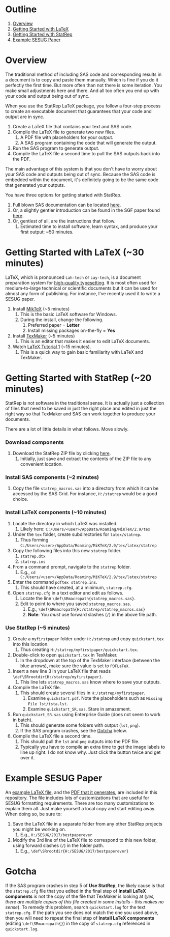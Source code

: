 # Outline

1. <a href="#Overview">Overview</a>
1. <a href="#Getting Started with LaTeX">Getting Started with LaTeX</a>
1. <a href="#Getting Started with StatRep">Getting Started with StatRep</a>
1. <a href="#Example SESUG Paper">Example SESUG Paper</a>

<a name="Overview"/>

# Overview

The traditional method of including SAS code and corresponding results in a document is to copy and paste them manually. Which is fine if you do it perfectly the first time. But more often than not there is some iteration. You make small adjustments here and there. And all too often you end up with your code and output being out of sync.

When you use the StatRep LaTeX package, you follow a four-step process to create an executable document that guarantees that your code and output are in sync.

1. Create a LaTeX file that contains your text and SAS code.
1. Compile the LaTeX file to generate two new files.
   1. A PDF file with placeholders for your output.
   1. A SAS program containing the code that will generate the output.
1. Run the SAS program to generate output.
1. Compile the LaTeX file a second time to pull the SAS outputs back into the PDF.

The main advantage of this system is that you don't have to worry about your SAS code and outputs being out of sync. Because the SAS code is embedded within the document, it's definitely going to be the same code that generated your outputs.

You have three options for getting started with StatRep. 

1. Full blown SAS documentation can be located [here](http://support.sas.com/rnd/app/papers/statrep.html). 
1. Or, a slightly gentler introduction can be found in the SGF paper found [here](http://support.sas.com/resources/papers/proceedings12/324-2012.pdf).
1. Or, gentlest of all, are the instructions that follow.
   1. Estimated time to install software, learn syntax, and produce your first output: ~50 minutes.

<a name="Getting Started with LaTeX"/>

# Getting Started with LaTeX (~30 minutes)

LaTeX, which is pronounced `Lah-tech` or `Lay-tech`, is a document preparation system for [high-quality typesetting](https://en.wikipedia.org/wiki/LaTeX#Example). It is most often used for medium-to-large technical or scientific documents but it can be used for almost any form of publishing. For instance, I've recently used it to write a SESUG paper. 

1. Install [MikTeX](https://miktex.org/download) (~5 minutes)
   1. This is the basic LaTeX software for Windows.
   1. During the install, change the following.
      1. Preferred paper = **Letter**
      1. Install missing packages on-the-fly = **Yes**
1. Install [TexMaker](http://www.xm1math.net/texmaker/download.html) (~5 minutes)
   1. This is an editor that makes it easier to edit LaTeX documents.
1. Watch [LaTeX Tutorial 1](https://www.youtube.com/watch?v=SoDv0qhyysQ) (~15 minutes).
   1. This is a quick way to gain basic familiarity with LaTeX and TexMaker.

<a name="Getting Started with StatRep"/>

# Getting Started with StatRep (~20 minutes)

StatRep is not software in the traditional sense. It is actually just a collection of files that need to be saved in just the right place and edited in just the right way so that TexMaker and SAS can work together to produce your documents. 

There are a lot of little details in what follows. Move slowly.

### Download components

1. Download the StatRep ZIP file by clicking [here](http://support.sas.com/rnd/app/papers/statrep/statrep.zip). 
   1. Initially, just save and extract the contents of the ZIP file to any convenient location. 

### Install SAS components (~2 minutes)

1. Copy the file `statrep_macros.sas` into a directory from which it can be accessed by the SAS Grid. For instance, `H:/statrep` would be a good choice.

### Install LaTeX components (~10 minutes)

1. Locate the directory in which LaTeX was installed.
   1. Likely here: `C:/Users/<user>/AppData/Roaming/MiKTeX/2.9/tex`
1. Under the `tex` folder, create subdirectories for `latex/statrep`.
   1. Thus forming `C:/Users/<user>/AppData/Roaming/MiKTeX/2.9/tex/latex/statrep`
1. Copy the following files into this new `statrep` folder.
   1. `statrep.dtx`
   1. `statrep.ins`
1. From a command prompt, navigate to the `statrep` folder.
   1. E.g., `cd C:/Users/<user>/AppData/Roaming/MiKTeX/2.9/tex/latex/statrep`
1. Enter the command `pdftex statrep.ins`.
   1. This should have created, at a minimum, `statrep.cfg`.
1. Open `statrep.cfg` in a text editor and edit as follows.
   1. Locate the line `\def\SRmacropath{statrep_macros.sas}`.
   1. Edit to point to where you saved `statrep_macros.sas`.
      1. E.g., `\def\SRmacropath{H:/statrep/statrep_macros.sas}`
      1. **Note**: You *must* use forward slashes (`/`) in the above file path.

### Use StatRep (~5 minutes)

1. Create a `myfirstpaper` folder under `H:/statrep` and copy `quickstart.tex` into this location.
   1. Thus creating `H:/statrep/myfirstpaper/quickstart.tex`.
1. Double-click to open `quickstart.tex` in TexMaker.
   1. In the dropdown at the top of the TexMaker interface (between the blue arrows), make sure the value is set to `PDFLaTeX`.
1. Insert a new line 3 in your LaTeX file that reads `\def\SRrootdir{H:/statrep/myfirstpaper}`.
   1. This line lets `statrep_macros.sas` know where to save your outputs.
1. Compile the LaTeX file.
   1. This should create several files in `H:/statrep/myfirstpaper`.
      1. Examine `quickstart.pdf`. Note the placeholders such as `Missing File lst/tsta.lst`.
      1. Examine `quickstart_SR.sas`. Stare in amazement.
1. Run `quickstart_SR.sas` using Enterprise Guide (does not seem to work in batch).
   1. This should generate some folders with output (`lst`, `png`).
   1. If the SAS program crashes, see the [Gotcha](#gotcha) below.
1. Compile the LaTeX file a second time.
   1. This should pull the `lst` and `png` outputs into the PDF file.
   1. Typically you have to compile an extra time to get the image labels to line up right. I do not know why. Just click the button twice and get over it.
   
<a name="Example SESUG Paper"/>

# Example SESUG Paper

An [example LaTeX file](https://github.com/srosanba/sas-statrep/blob/master/sesugexample.tex), and the [PDF that it generates](https://github.com/srosanba/sas-statrep/blob/master/sesugexample.pdf), are included in this repository. The file includes lots of customizations that are useful for SESUG formatting requirements. There are too many customizations to explain them all. Just make yourself a local copy and start editing away. When doing so, be sure to:

1. Save the LaTeX file in a separate folder from any other StatRep projects you might be working on.
   1. E.g., `H:/SESUG/2017/bestpaperever`
1. Modify the 3rd line of the LaTeX file to correspond to this new folder, using forward slashes (`/`) in the folder path. 
   1. E.g., `\def\SRrootdir{H:/SESUG/2017/bestpaperever}`

# Gotcha

If the SAS program crashes in step 5 of **Use StatRep**, the likely cause is that the `statrep.cfg` file that you edited in the final step of **Install LaTeX components** is not the copy of the file that TexMaker is looking at (*yes, there are multiple copies of this file created in some installs - this makes no sense*). To remedy this problem, search `quickstart.log` for the text `statrep.cfg`. If the path you see does not match the one you used above, then you will need to repeat the final step of **Install LaTeX components** (editing `\def\SRmacropath{}`) in the copy of `statrep.cfg` referenced in `quickstart.log`. 

